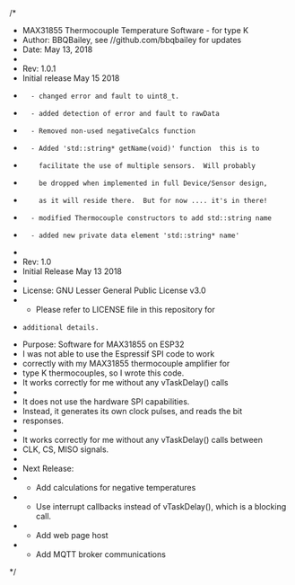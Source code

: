 /* 
* MAX31855 Thermocouple Temperature Software - for type K
* Author: BBQBailey, see //github.com/bbqbailey for updates
* Date: May 13, 2018
*
* Rev: 1.0.1
*   Initial release May 15 2018
*       - changed error and fault to uint8_t.
*       - added detection of error and fault to rawData
*       - Removed non-used negativeCalcs function
*       - Added 'std::string* getName(void)' function  this is to 
*         facilitate the use of multiple sensors.  Will probably 
*         be dropped when implemented in full Device/Sensor design,
*         as it will reside there.  But for now .... it's in there!
*       - modified Thermocouple constructors to add std::string name
*       - added new private data element 'std::string* name'
*
* Rev: 1.0
*   Initial Release May 13 2018
*
* License: GNU Lesser General Public License v3.0
*   - Please refer to LICENSE file in this repository for 
*     additional details.
* Purpose: Software for MAX31855 on ESP32
*   I was not able to use the Espressif SPI code to work
*   correctly with my MAX31855 thermocouple amplifier for 
*   type K thermocouples, so I wrote this code.  
*   It works correctly for me without any vTaskDelay() calls
*
*   It does not use the hardware SPI capabilities. 
*   Instead, it generates its own clock pulses, and reads the bit 
*   responses.
*
*   It works correctly for me without any vTaskDelay() calls between
*   CLK, CS, MISO signals.
*
* Next Release:
*   - Add calculations for negative temperatures
*   - Use interrupt callbacks instead of vTaskDelay(), which is a blocking call.
*   - Add web page host
*   - Add MQTT broker communications

*/
